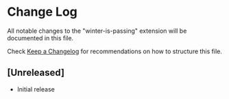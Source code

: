 # Change Log

All notable changes to the "winter-is-passing" extension will be documented in this file.

Check [Keep a Changelog](http://keepachangelog.com/) for recommendations on how to structure this file.

## [Unreleased]

- Initial release

